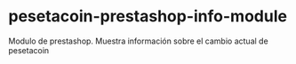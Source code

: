 # pesetacoin-prestashop-info-module
Modulo de prestashop. Muestra información sobre el cambio actual de pesetacoin
